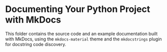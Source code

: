 # Documenting Your Python Project with MkDocs

This folder contains the source code and an example documentation built with MkDocs, using the `mkdocs-material` theme and the `mkdocstrings` plugin for docstring code discovery.
